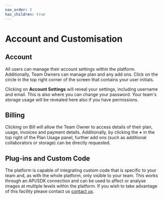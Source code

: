 ```yaml
---
nav_order: 3
has_children: true
---
```


# Account and Customisation

## Account

All users can manage their account settings within the platform.
Additionally, Team Owners can manage plan and any add ons.
Click on the circle in the top right corner of the screen that contains your user initials.

Clicking on **Account Settings** will reveal your settings, including username and email.
This is also where you can change your password.
Your team's storage usage will be revealed here also if you have permissions.

## Billing

Clicking on Bill will allow the Team Owner to access details of their plan, usage, invoices and payment details.
Additionally, by clicking the **+** in the top right of the Plan Usage panel, further add ons (such as additional collaborators or storage) can be directly requested.

## Plug-ins and Custom Code

The platform is capable of integrating custom code that is specific to your team and, as with the whole platform, only visible to your team.
This works through an API/SDK connection and can be used to affect or analyse images at multiple levels within the platform.
If you wish to take advantage of this facility please contact us [contact us](https://gliff.ai/contact).
